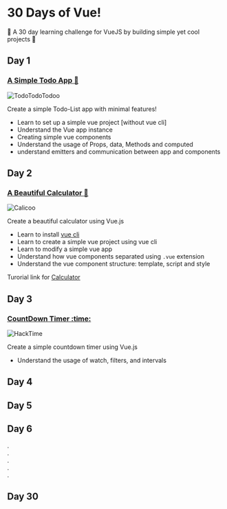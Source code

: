 # 30 Days of Vue!
:star2: A 30 day learning challenge for VueJS by building simple yet cool projects :muscle:
## Day 1
### [A Simple Todo App :memo:](https://haxzie.github.io/30-days-of-vue/day1-todo-list-app)
![TodoTodoTodoo](https://haxzie.github.io/30-days-of-vue/images/day1.png)  

Create a simple Todo-List app with minimal features!  
- Learn to set up a simple vue project [without vue cli]
- Understand the Vue app instance
- Creating simple vue components
- Understand the usage of Props, data, Methods and computed
- understand emitters and communication between app and components
## Day 2
### [A Beautiful Calculator :iphone:](https://github.com/haxzie/30-days-of-vue/tree/master/Day2-Calculator)
![Calicoo](https://haxzie.github.io/30-days-of-vue/images/day2.png)  

Create a beautiful calculator using Vue.js  
- Learn to install [vue cli](https://cli.vuejs.org/)
- Learn to create a simple vue project using vue cli
- Learn to modify a simple vue app
- Understand how vue components separated using `.vue` extension
- Understand the vue component structure: template, script and style

Turorial link for [Calculator](https://www.youtube.com/watch?v=m1_ih43p24s)
## Day 3
### [CountDown Timer :time:](https://github.com/haxzie/30-days-of-vue/tree/master/Day3-Hack-time)
![HackTime](https://screenshotscdn.firefoxusercontent.com/images/edab1f59-4a39-436a-8afd-6c1d6aa0603e.png)
  
Create a simple countdown timer using Vue.js
- Understand the usage of watch, filters, and intervals

## Day 4
## Day 5
## Day 6
.  
.  
.  
.  
.  

## Day 30